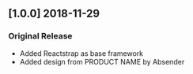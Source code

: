 ## [1.0.0] 2018-11-29
### Original Release
- Added Reactstrap as base framework
- Added design from PRODUCT NAME by Absender
